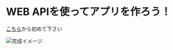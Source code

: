 # WEB APIを使ってアプリを作ろう！

[こちら](https://github.com/stmn-study/stmn-study-2th/wiki)から初めて下さい

![完成イメージ](https://user-images.githubusercontent.com/10794217/32976691-e934e4e2-cc5f-11e7-9c3c-cbd2767216ea.png)
